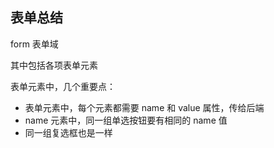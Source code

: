 ## 表单总结

form 表单域

其中包括各项表单元素

表单元素中，几个重要点：

- 表单元素中，每个元素都需要 name 和 value 属性，传给后端
- name 元素中，同一组单选按钮要有相同的 name 值
- 同一组复选框也是一样